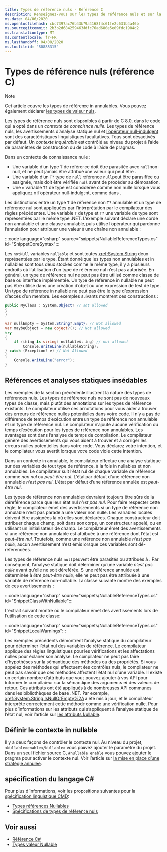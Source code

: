 ```yaml
---
title: Types de référence nuls - Référence C
description: Renseignez-vous sur les types de référence nuls et sur la façon de les utiliser
ms.date: 04/06/2020
ms.openlocfilehash: cbc7397ac76b43b79a4168f4c61fe2c631b4a46b
ms.sourcegitcommit: 2b3b2d684259463ddfc76ad680e5e09fdc1984d2
ms.translationtype: MT
ms.contentlocale: fr-FR
ms.lasthandoff: 04/08/2020
ms.locfileid: "80888315"
---
```

# <a name="nullable-reference-types-c-reference"></a>Types de référence nuls (référence C)

> [!NOTE]
> Cet article couvre les types de référence in annulables. Vous pouvez également déclarer [les types de valeur nuls](nullable-value-types.md).

Les types de référence nuls sont disponibles à partir de C 8.0, dans le code qui a opté dans un *contexte de conscience nulle*. Les types de référence nuls, les avertissements d’analyse statique nul et [l’opérateur null-indulgent](../operators/null-forgiving.md) sont des caractéristiques linguistiques facultatives. Tous sont désactivés par défaut. Un *contexte inquérable* est contrôlé au niveau du projet à l’aide de paramètres de construction ou de code à l’aide de pragmas.

 Dans un contexte de connaissance nulle :

- Une variable d’un type `T` de référence doit être parasitée avec `null`non-null, et ne peut jamais être attribué une valeur qui peut être .
- Une variable d’un `T?` type de `null` référence `null`peut être parasiffée ou assignée, mais doit être vérifiée `null` avant de procéder au démosation.
- Une `m` variable `T?` de type est considérée comme non nulle lorsque vous appliquez `m!`l’opérateur null-indulgent, comme dans .

Les distinctions entre un type `T` de référence non `T?` annulable et un type de référence nul sont appliquées par l’interprétation par le compilateur des règles précédentes. Une variable `T` de type et `T?` une variable de type sont représentées par le même type .NET. L’exemple suivant déclare une corde non annulable et une clause annulable, puis utilise l’opérateur qui pardonne l’annulation pour attribuer une valeur à une chaîne non annulable :

:::code language="csharp" source="snippets/NullableReferenceTypes.cs" id="SnippetCoreSyntax":::

Les `notNull` variables `nullable` et sont toutes <xref:System.String> deux représentées par le type. Étant donné que les types non annulables et in nullables sont tous deux stockés comme le même type, il y a plusieurs endroits où l’utilisation d’un type de référence nul n’est pas autorisée. En général, un type de référence nul ne peut pas être utilisé comme classe de base ou interface implémentée. Un type de référence in nullable ne peut pas être utilisé dans une création d’objet ou une expression de test de type. Un type de référence in nullable ne peut pas être le type d’expression d’accès d’un membre. Les exemples suivants montrent ces constructions :

```csharp
public MyClass : System.Object? // not allowed
{
}

var nullEmpty = System.String?.Empty; // Not allowed
var maybeObject = new object?(); // Not allowed
try
{
    if (thing is string? nullableString) // not allowed
        Console.WriteLine(nullableString);
} catch (Exception? e) // Not Allowed
{
    Console.WriteLine("error");
}
```

## <a name="nullable-references-and-static-analysis"></a>Références et analyses statiques insédables

Les exemples de la section précédente illustrent la nature des types de références nuls. Les types de référence nuls ne sont pas de nouveaux types de classe, mais plutôt des annotations sur les types de référence existants. Le compilateur utilise ces annotations pour vous aider à trouver des erreurs de référence nulles potentielles dans votre code. Il n’y a pas de différence de temps d’exécution entre un type de référence non annulable et un type de référence nul. Le compilateur n’ajoute aucune vérification du temps d’exécution pour les types de référence non annulables. Les avantages sont dans l’analyse de temps de compilation. Le compilateur génère des avertissements qui vous aident à trouver et à corriger les erreurs nulles potentielles dans votre code. Vous déclarez votre intention, et le compilateur vous avertit lorsque votre code viole cette intention.

Dans un contexte in annulable, le compilateur effectue une analyse statique sur des variables de tout type de référence, à la fois in nullables et non annulables. Le compilateur suit l’état nul de chaque variable de référence comme *non nul* ou *peut-être nul*. L’état par défaut d’une référence non annulable *n’est pas nul*. L’état par défaut d’une référence annulée est *peut-être nul*.

Les types de référence non annulables devraient toujours être sûrs de la déreférence parce que leur état nul *n’est pas nul*. Pour faire respecter cette règle, le compilateur émet des avertissements si un type de référence non annulable n’est pas paradé à une valeur non nulle. Les variables locales doivent être assignées là où elles sont déclarées. Chaque constructeur doit attribuer chaque champ, soit dans son corps, un constructeur appelé, ou en utilisant un initialisateur de champ. Le compilateur émet des avertissements si une référence non annulable est attribuée à une référence dont l’état est *peut-être nul*. Toutefois, comme une référence non annulable *n’est pas nulle,* aucun avertissement n’est émis lorsque ces variables sont dé-référencées.

Les types de référence nuls `null`peuvent être parasités ou attribués à . Par conséquent, l’analyse statique doit déterminer qu’une variable *n’est pas nulle* avant qu’elle ne soit déreférée. Si une référence annulée est déterminée à *être peut-être nulle,* elle ne peut pas être attribuée à une variable de référence non-nullable. La classe suivante montre des exemples de ces avertissements :

:::code language="csharp" source="snippets/NullableReferenceTypes.cs" id="SnippetClassWithNullable":::

L’extrait suivant montre où le compilateur émet des avertissements lors de l’utilisation de cette classe:

:::code language="csharp" source="snippets/NullableReferenceTypes.cs" id="SnippetLocalWarnings":::

Les exemples précédents démontrent l’analyse statique du compilateur pour déterminer l’état nul des variables de référence. Le compilateur applique des règles linguistiques pour les vérifications et les affectations nulles pour éclairer son analyse.  Le compilateur ne peut pas faire d’hypothèses sur la sémantique des méthodes ou des propriétés. Si vous appelez des méthodes qui effectuent des contrôles nuls, le compilateur ne peut pas savoir que ces méthodes affectent l’état nul d’une variable. Il existe un certain nombre d’attributs que vous pouvez ajouter à vos API pour informer le compilateur sur la sémantique des arguments et des valeurs de retour. Ces attributs ont été appliqués à de nombreuses API communes dans les bibliothèques de base .NET. Par exemple, <xref:System.String.IsNullOrEmpty%2A> a été mis à jour, et le compilateur interprète correctement cette méthode comme une vérification nulle. Pour plus d’informations sur les attributs qui s’appliquent à l’analyse statique de l’état nul, voir l’article sur [les attributs Nullable](../../nullable-attributes.md).

## <a name="setting-the-nullable-context"></a>Définir le contexte in nullable

Il y a deux façons de contrôler le contexte nul. Au niveau du projet, `<Nullable>enable</Nullable>` vous pouvez ajouter le paramètre du projet. Dans un seul fichier source C, `#nullable enable` vous pouvez ajouter le pragma pour activer le contexte nul. Voir l’article sur [la mise en place d’une stratégie annulée](../../nullable-attributes.md).

## <a name="c-language-specification"></a>spécification du langage C#

Pour plus d’informations, voir les propositions suivantes pour la [spécification linguistique CMD](~/_csharplang/spec/introduction.md):

- [Types références Nullables](~/_csharplang/proposals/csharp-8.0/nullable-reference-types.md)
- [Spécifications de types de référence nuls](~/_csharplang/proposals/csharp-8.0/nullable-reference-types-specification.md)

## <a name="see-also"></a>Voir aussi

- [Référence C#](../index.md)
- [Types valeur Nullable](nullable-value-types.md)

